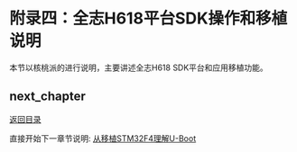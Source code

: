 # 附录四：全志H618平台SDK操作和移植说明

本节以核桃派的进行说明，主要讲述全志H618 SDK平台和应用移植功能。

## next_chapter

[返回目录](../README.md)

直接开始下一章节说明: [从移植STM32F4理解U-Boot](./ch02-x5.stm32_uboot.md)